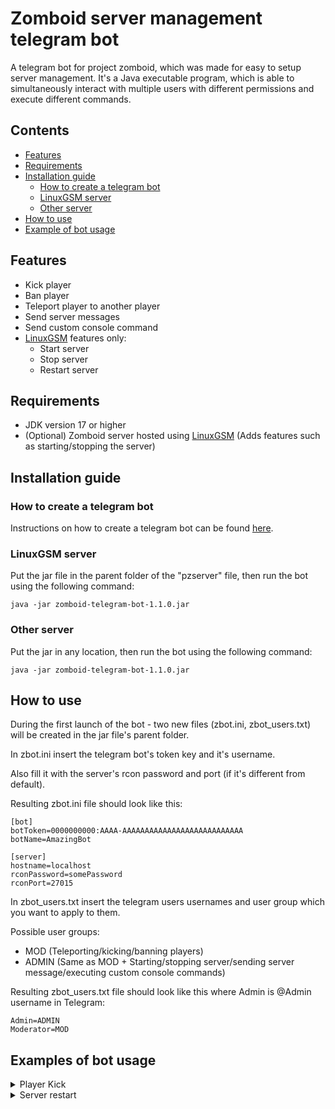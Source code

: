 # Zomboid server management telegram bot
A telegram bot for project zomboid, which was made for easy to setup server management. It's a Java executable program, which is able to simultaneously interact with multiple users with different permissions and execute different commands.

## Contents
- [Features](#features)
- [Requirements](#requirements)
- [Installation guide](#installation-guide)
  - [How to create a telegram bot](#how-to-create-a-telegram-bot)
  - [LinuxGSM server](#linuxgsm-server)
  - [Other server](#other-server)
- [How to use](#how-to-use)
- [Example of bot usage](#example-of-bot-usage)

## Features
- Kick player
- Ban player
- Teleport player to another player
- Send server messages
- Send custom console command
- [LinuxGSM](https://linuxgsm.com/servers/pzserver/) features only:
  - Start server
  - Stop server
  - Restart server

## Requirements
- JDK version 17 or higher
- (Optional) Zomboid server hosted using [LinuxGSM](https://linuxgsm.com/servers/pzserver/) (Adds features such as starting/stopping the server)

## Installation guide
### How to create a telegram bot
Instructions on how to create a telegram bot can be found [here](https://core.telegram.org/bots/features#creating-a-new-bot).

### LinuxGSM server
Put the jar file in the parent folder of the "pzserver" file, then run the bot using the following command:
```
java -jar zomboid-telegram-bot-1.1.0.jar
```

### Other server
Put the jar in any location, then run the bot using the following command:
```
java -jar zomboid-telegram-bot-1.1.0.jar
```

## How to use
During the first launch of the bot - two new files (zbot.ini, zbot_users.txt) will be created in the jar file's parent folder.

In zbot.ini insert the telegram bot's token key and it's username.

Also fill it with the server's rcon password and port (if it's different from default).

Resulting zbot.ini file should look like this:
```
[bot]
botToken=0000000000:AAAA-AAAAAAAAAAAAAAAAAAAAAAAAAAA
botName=AmazingBot

[server]
hostname=localhost
rconPassword=somePassword
rconPort=27015
```
In zbot_users.txt insert the telegram users usernames and user group which you want to apply to them.

Possible user groups:
- MOD (Teleporting/kicking/banning players)
- ADMIN (Same as MOD + Starting/stopping server/sending server message/executing custom console commands)

Resulting zbot_users.txt file should look like this where Admin is @Admin username in Telegram:
```
Admin=ADMIN
Moderator=MOD
```
## Examples of bot usage
<details><summary>Player Kick</summary>

#### Getting the players list
![image](https://github.com/LessLuck/zomboid-telegram-bot/assets/16764015/69e554b7-5be0-446d-abf0-c85f5d0756ac)

___
![image](https://github.com/LessLuck/zomboid-telegram-bot/assets/16764015/8f8ad37b-9e4c-44be-9b63-d8c2d52fc249)
#### Choosing a player
![image](https://github.com/LessLuck/zomboid-telegram-bot/assets/16764015/f10c699c-0e80-41a5-a2a6-8e547a6a6e13)
#### Kicking a player
![image](https://github.com/LessLuck/zomboid-telegram-bot/assets/16764015/e2c5042f-bd61-4e4e-9d53-d53d0051e599)
</details>

<details><summary>Server restart</summary>
  
#### Picking a server restart option
![image](https://github.com/LessLuck/zomboid-telegram-bot/assets/16764015/3045d650-26d4-4a4a-9822-e26cb38bd671)

#### Server restarting
![image](https://github.com/LessLuck/zomboid-telegram-bot/assets/16764015/27b32170-fe18-48aa-9007-2ee4185c1f0e)
</details>
